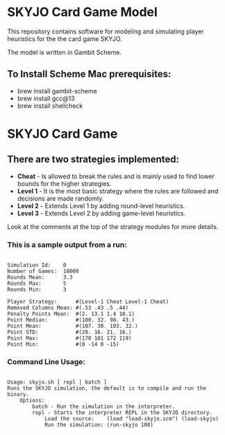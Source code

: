 # SKYJO Card Game Model
This repository contains software for modeling and simulating player heuristics for the the card game SKYJO.

The model is written in Gambit Scheme.

## To Install Scheme Mac prerequisites:
* brew install gambit-scheme
* brew install gcc@13
* brew install shellcheck

# SKYJO Card Game

## There are two strategies implemented:
* **Cheat** - Is allowed to break the rules and is mainly used to find lower bounds for the higher strategies.
* **Level 1** - It is the most basic strategy where the rules are followed and decisions are made randomly.
* **Level 2** - Extends Level 1 by adding round-level heuristics.
* **Level 3** - Extends Level 2 by adding game-level heuristics.

Look at the comments at the top of the strategy modules for  more details.

### This is a sample output from a run:

```

Simulation Id:    0
Number of Games:  10000
Rounds Mean:      3.3
Rounds Max:       5
Rounds Min:       3

Player Strategy:      #(Level-1 Cheat Level-1 Cheat)
Removed Columns Mean: #(.53 .43 .5 .44)
Penalty Points Mean:  #(2. 13.1 1.4 10.1)
Point Median:         #(100. 32. 98. 43.)
Point Mean:           #(107. 30. 103. 32.)
Point STD:            #(20. 16. 21. 16.)
Point Max:            #(170 101 172 119)
Point Min:            #(0 -14 0 -15)

```

### Command Line Usage:

```

Usage: skyjo.sh [ repl | batch ]
Runs the SKYJO simulation, the default is to compile and run the binary.
    Options:
        batch - Run the simulation in the interpreter.
        repl - Starts the interpreter REPL in the SKYJO directory.
            Load the source:    (load "load-skyjo.scm") (load-skyjo)
            Run the simulation: (run-skyjo 100)

```


 
